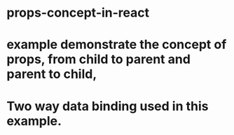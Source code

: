 # props-concept-in-react
# example demonstrate the concept of props, from child to parent and parent to child,
# Two way data binding used in this example.
